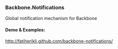 ### Backbone.Notifications

Global notification mechanism for Backbone

#### Demo & Examples:

<http://fatiherikli.github.com/backbone-notifications/>

